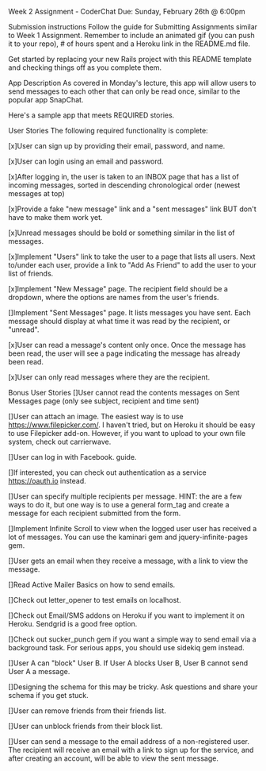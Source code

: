 Week 2 Assignment - CoderChat
Due: Sunday, February 26th @ 6:00pm

Submission instructions
Follow the guide for Submitting Assignments similar to Week 1 Assignment. Remember to include an animated gif (you can push it to your repo), # of hours spent and a Heroku link in the README.md file.

Get started by replacing your new Rails project with this README template and checking things off as you complete them.

App Description
As covered in Monday's lecture, this app will allow users to send messages to each other that can only be read once, similar to the popular app SnapChat.

Here's a sample app that meets REQUIRED stories.

User Stories
The following required functionality is complete:

[x]User can sign up by providing their email, password, and name.

[x]User can login using an email and password.

[x]After logging in, the user is taken to an INBOX page that has a list of incoming messages, sorted in descending chronological order (newest messages at top)

[x]Provide a fake "new message" link and a "sent messages" link BUT don't have to make them work yet.

[x]Unread messages should be bold or something similar in the list of messages.

[x]Implement "Users" link to take the user to a page that lists all users. Next to/under each user, provide a link to "Add As Friend" to add the user to your list of friends.

[x]Implement "New Message" page. The recipient field should be a dropdown, where the options are names from the user's friends.

[]Implement "Sent Messages" page. It lists messages you have sent. Each message should display at what time it was read by the recipient, or "unread".

[x]User can read a message's content only once. Once the message has been read, the user will see a page indicating the message has already been read.

[x]User can only read messages where they are the recipient.

Bonus User Stories
[]User cannot read the contents messages on Sent Messages page (only see subject, recipient and time sent)

[]User can attach an image. The easiest way is to use https://www.filepicker.com/. I haven't tried, but on Heroku it should be easy to use Filepicker add-on. However, if you want to upload to your own file system, check out carrierwave.

[]User can log in with Facebook. guide.

[]If interested, you can check out authentication as a service https://oauth.io instead.

[]User can specify multiple recipients per message. HINT: the are a few ways to do it, but one way is to use a general form_tag and create a message for each recipient submitted from the form.

[]Implement Infinite Scroll to view when the logged user user has received a lot of messages. You can use the kaminari gem and jquery-infinite-pages gem.

[]User gets an email when they receive a message, with a link to view the message.

[]Read Active Mailer Basics on how to send emails.

[]Check out letter_opener to test emails on localhost.

[]Check out Email/SMS addons on Heroku if you want to implement it on Heroku. Sendgrid is a good free option.

[]Check out sucker_punch gem if you want a simple way to send email via a background task. For serious apps, you should use sidekiq gem instead.

[]User A can "block" User B. If User A blocks User B, User B cannot send User A a message.

[]Designing the schema for this may be tricky. Ask questions and share your schema if you get stuck.

[]User can remove friends from their friends list.

[]User can unblock friends from their block list.

[]User can send a message to the email address of a non-registered user. The recipient will receive an email with a link to sign up for the service, and after creating an account, will be able to view the sent message.
